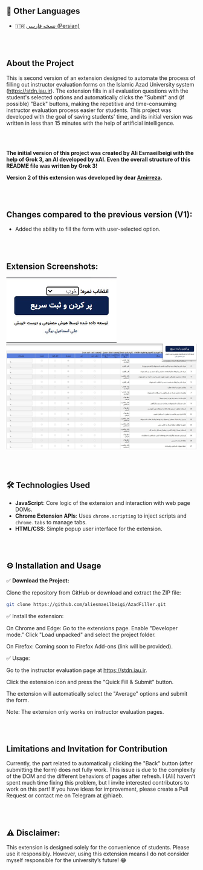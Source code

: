 ## 📄 Other Languages
- 🇮🇷 [نسخه فارسی (Persian)](README-fa.md)

<br><br>

## About the Project

This is second version of an extension designed to automate the process of filling out instructor evaluation forms on the Islamic Azad University system (https://stdn.iau.ir). The extension fills in all evaluation questions with the student's selected options and automatically clicks the "Submit" and (if possible) "Back" buttons, making the repetitive and time-consuming instructor evaluation process easier for students. This project was developed with the goal of saving students' time, and its initial version was written in less than 15 minutes with the help of artificial intelligence.

<br><br>

**The initial version of this project was created by Ali Esmaeilbeigi with the help of Grok 3, an AI developed by xAI. Even the overall structure of this README file was written by Grok 3!**

**Version 2 of this extension was developed by dear [Amirreza](https://github.com/amirrrreza1).**


<br><br>

## Changes compared to the previous version (V1):
- Added the ability to fill the form with user-selected option.


<br><br>


## Extension Screenshots:

![Screenshot 0](https://github.com/aliesmaeilbeigi/AzadFiller/blob/main/Screenshots/0.jpg)  
![Screenshot 1](https://github.com/aliesmaeilbeigi/AzadFiller/blob/main/Screenshots/1.jpg)

<br><br>

## 🛠 Technologies Used

- **JavaScript**: Core logic of the extension and interaction with web page DOMs.
- **Chrome Extension APIs**: Uses `chrome.scripting` to inject scripts and `chrome.tabs` to manage tabs.
- **HTML/CSS**: Simple popup user interface for the extension.

<br><br>

## ⚙️ Installation and Usage

✅ **Download the Project:**

Clone the repository from GitHub or download and extract the ZIP file:

```bash
git clone https://github.com/aliesmaeilbeigi/AzadFiller.git
```

✅ Install the extension:

On Chrome and Edge:
Go to the extensions page. Enable "Developer mode." Click "Load unpacked" and select the project folder.

On Firefox:
Coming soon to Firefox Add-ons (link will be provided).

✅ Usage:

Go to the instructor evaluation page at https://stdn.iau.ir.

Click the extension icon and press the "Quick Fill & Submit" button.

The extension will automatically select the "Average" options and submit the form.

Note: The extension only works on instructor evaluation pages.

<br><br>

## Limitations and Invitation for Contribution
Currently, the part related to automatically clicking the "Back" button (after submitting the form) does not fully work. This issue is due to the complexity of the DOM and the different behaviors of pages after refresh. I (Ali) haven’t spent much time fixing this problem, but I invite interested contributors to work on this part! If you have ideas for improvement, please create a Pull Request or contact me on Telegram at @hiaeb.

<br><br>

## ⚠️ Disclaimer:
This extension is designed solely for the convenience of students. Please use it responsibly. However, using this extension means I do not consider myself responsible for the university’s future! 😂
